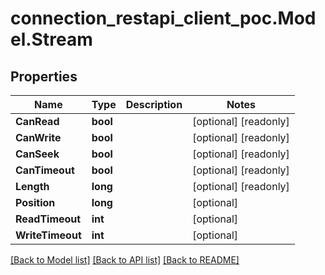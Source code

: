 # connection_restapi_client_poc.Model.Stream

## Properties

Name | Type | Description | Notes
------------ | ------------- | ------------- | -------------
**CanRead** | **bool** |  | [optional] [readonly] 
**CanWrite** | **bool** |  | [optional] [readonly] 
**CanSeek** | **bool** |  | [optional] [readonly] 
**CanTimeout** | **bool** |  | [optional] [readonly] 
**Length** | **long** |  | [optional] [readonly] 
**Position** | **long** |  | [optional] 
**ReadTimeout** | **int** |  | [optional] 
**WriteTimeout** | **int** |  | [optional] 

[[Back to Model list]](../README.md#documentation-for-models) [[Back to API list]](../README.md#documentation-for-api-endpoints) [[Back to README]](../README.md)

